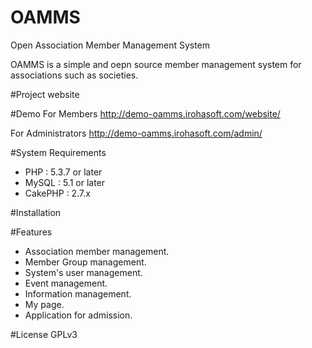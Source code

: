 # OAMMS
Open Association Member Management System

OAMMS is a simple and oepn source member management system for associations such as societies.

#Project website

#Demo
For Members
http://demo-oamms.irohasoft.com/website/

For Administrators
http://demo-oamms.irohasoft.com/admin/

#System Requirements
* PHP : 5.3.7 or later
* MySQL : 5.1 or later
* CakePHP : 2.7.x

#Installation

#Features
* Association member management.
* Member Group management.
* System's user management.
* Event management.
* Information management.
* My page.
* Application for admission.

#License
GPLv3
